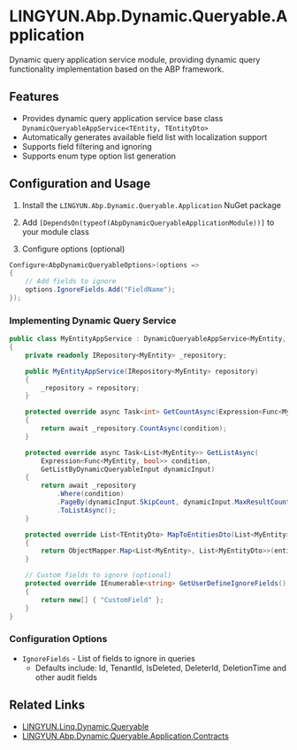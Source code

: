 # LINGYUN.Abp.Dynamic.Queryable.Application

Dynamic query application service module, providing dynamic query functionality implementation based on the ABP framework.

## Features

* Provides dynamic query application service base class `DynamicQueryableAppService<TEntity, TEntityDto>`
* Automatically generates available field list with localization support
* Supports field filtering and ignoring
* Supports enum type option list generation

## Configuration and Usage

1. Install the `LINGYUN.Abp.Dynamic.Queryable.Application` NuGet package

2. Add `[DependsOn(typeof(AbpDynamicQueryableApplicationModule))]` to your module class

3. Configure options (optional)

```csharp
Configure<AbpDynamicQueryableOptions>(options =>
{
    // Add fields to ignore
    options.IgnoreFields.Add("FieldName");
});
```

### Implementing Dynamic Query Service

```csharp
public class MyEntityAppService : DynamicQueryableAppService<MyEntity, MyEntityDto>
{
    private readonly IRepository<MyEntity> _repository;

    public MyEntityAppService(IRepository<MyEntity> repository)
    {
        _repository = repository;
    }

    protected override async Task<int> GetCountAsync(Expression<Func<MyEntity, bool>> condition)
    {
        return await _repository.CountAsync(condition);
    }

    protected override async Task<List<MyEntity>> GetListAsync(
        Expression<Func<MyEntity, bool>> condition,
        GetListByDynamicQueryableInput dynamicInput)
    {
        return await _repository
            .Where(condition)
            .PageBy(dynamicInput.SkipCount, dynamicInput.MaxResultCount)
            .ToListAsync();
    }

    protected override List<TEntityDto> MapToEntitiesDto(List<MyEntity> entities)
    {
        return ObjectMapper.Map<List<MyEntity>, List<MyEntityDto>>(entities);
    }

    // Custom fields to ignore (optional)
    protected override IEnumerable<string> GetUserDefineIgnoreFields()
    {
        return new[] { "CustomField" };
    }
}
```

### Configuration Options

* `IgnoreFields` - List of fields to ignore in queries
  * Defaults include: Id, TenantId, IsDeleted, DeleterId, DeletionTime and other audit fields

## Related Links

* [LINGYUN.Linq.Dynamic.Queryable](../LINGYUN.Linq.Dynamic.Queryable/README.EN.md)
* [LINGYUN.Abp.Dynamic.Queryable.Application.Contracts](../LINGYUN.Abp.Dynamic.Queryable.Application.Contracts/README.EN.md)
